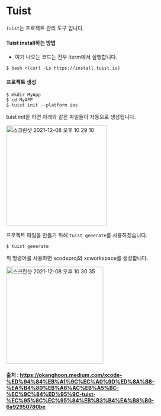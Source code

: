 # Tuist

``Tuist``는 프로젝트 관리 도구 입니다.

#### Tuist install하는 방법
* 여기 나오는 코드는 전부 iterm에서 실행합니다.
```
$ bash <(curl -Ls https://install.tuist.io)
```

#### 프로젝트 생성
```
$ mkdir MyApp
$ cd MyAPP
$ tuist init --platform ios
```
tuist init을 하면 아래와 같은 파일들이 자동으로 생성됩니다.

<img width="272" alt="스크린샷 2021-12-08 오후 10 29 10" src="https://user-images.githubusercontent.com/81547954/145216537-7566bcdb-b592-4a3e-a2be-9d36ef4b6ed0.png">


프로젝트 파일을 만들기 위해 ``tuist generate``를 사용하겠습니다.

```
$ tuist generate
```
위 명령어를 사용하면 xcodeproj와 xcworkspace를 생성합니다.

<img width="262" alt="스크린샷 2021-12-08 오후 10 30 35" src="https://user-images.githubusercontent.com/81547954/145216698-5b93e622-142c-460c-8e80-0d101b7480b0.png">



#### 출처 : https://okanghoon.medium.com/xcode-%ED%94%84%EB%A1%9C%EC%A0%9D%ED%8A%B8-%EA%B4%80%EB%A6%AC%EB%A5%BC-%EC%9C%84%ED%95%9C-tuist-%EC%95%8C%EC%95%84%EB%B3%B4%EA%B8%B0-6a92950780be
